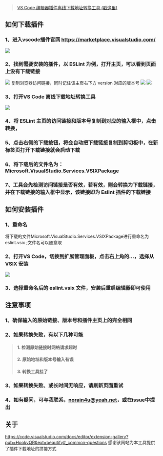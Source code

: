 > [VS Code 编辑器插件离线下载地址转换工具  (戳这里)](http://xocode.coding.me/vscode-ext-downlink/)

## 如何下载插件
### 1、进入vscode插件官网 <https://marketplace.visualstudio.com/>
![](http://or60gmbpq.bkt.clouddn.com/17-7-27/1568700.jpg)
### 2、找到需要安装的插件，以 ESLint 为例，打开主页，可以看到页面上没有下载链接
![](http://or60gmbpq.bkt.clouddn.com/17-7-27/86705956.jpg)
复制浏览器访问链接，同时记住该主页右下方 version 对应的版本号
![](http://or60gmbpq.bkt.clouddn.com/17-7-27/77279175.jpg)
![](http://or60gmbpq.bkt.clouddn.com/17-7-27/62151297.jpg)

### 3、打开VS Code 离线下载地址转换工具
![](http://or60gmbpq.bkt.clouddn.com/17-7-27/48652618.jpg)
### 4、将 ESLint 主页的访问链接和版本号复制到对应的输入框中，点击转换，
### 5、点击右侧的下载按钮，将会自动把下载链接复制到剪切板中，在新标签页打开下载链接就会启动下载
### 6、将下载后的文件名为：Microsoft.VisualStudio.Services.VSIXPackage
### 7、工具会先检测访问链接是否有效，若有效，则会转换为下载链接，并在下载链接的输入框中显示，该链接即为 Eslint 插件的下载链接

## 如何安装插件
### 1、重命名
将下载的文件Microsoft.VisualStudio.Services.VSIXPackage进行重命名为eslint.vsix ;文件名可以随意取
### 2、打开VS Code，切换到扩展管理面板，点击右上角的...，选择从 VSIX 安装
![](http://or60gmbpq.bkt.clouddn.com/17-7-27/51018607.jpg)
### 3、选择重命名后的 eslint.vsix 文件，安装后重启编辑器即可使用
## 注意事项
### 1、确保输入的原始链接、版本号和插件主页上的完全相同
### 2、如果转换失败，有以下几种可能
>#### 1. 检测原始链接时网络请求超时
>#### 2. 原始地址和版本号输入有误
>#### 3. 转换工具挂了
### 3、如果转换失败、或长时间无响应，请刷新页面重试
### 4、如有疑问，可与我联系，norain4u@yeah.net，或在issue中提出

## 关于
<https://code.visualstudio.com/docs/editor/extension-gallery?pub=HookyQR&ext=beautify#_common-questions>
感谢该网站为本工具提供了插件下载地址的拼接方式
